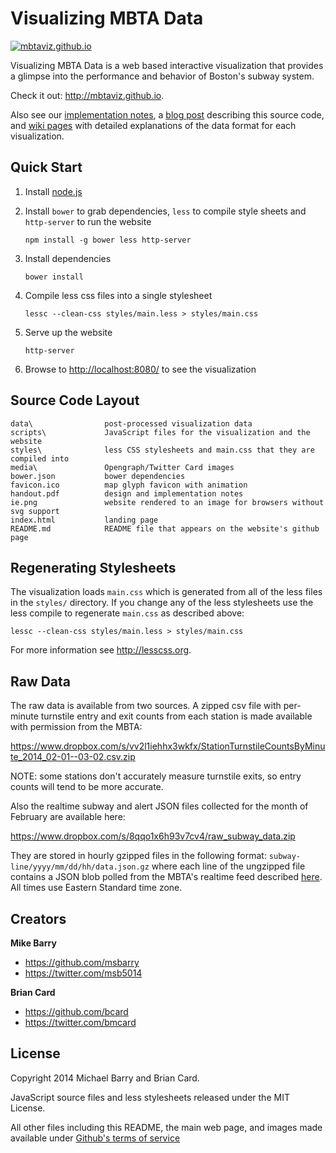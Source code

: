 Visualizing MBTA Data
=====================

[![mbtaviz.github.io](http://mbtaviz.github.io/media/wide-preview-collage.png)](http://mbtaviz.github.io/)

Visualizing MBTA Data is a web based interactive visualization that
provides a glimpse into the performance and behavior of Boston's subway
system.

Check it out: <http://mbtaviz.github.io>.

Also see our [implementation notes](http://mbtaviz.github.io/handout.pdf),
a [blog post](http://mbtaviz.wordpress.com/2014/07/25/website-source-announcement) describing this source code, and
[wiki pages](https://github.com/mbtaviz/mbtaviz.github.io/wiki) with detailed
explanations of the data format for each visualization.

## Quick Start

1. Install [node.js](http://nodejs.org/)
2. Install `bower` to grab dependencies, `less` to compile style sheets and 
`http-server` to run the website

     `npm install -g bower less http-server`
 
3. Install dependencies

     `bower install`

4. Compile less css files into a single stylesheet

    `lessc --clean-css styles/main.less > styles/main.css`

5. Serve up the website

    `http-server`

6. Browse to [http://localhost:8080/](http://localhost:8080/) to see the 
visualization

## Source Code Layout

    data\                post-processed visualization data
    scripts\             JavaScript files for the visualization and the website
    styles\              less CSS stylesheets and main.css that they are compiled into
    media\               Opengraph/Twitter Card images
    bower.json           bower dependencies
    favicon.ico          map glyph favicon with animation
    handout.pdf          design and implementation notes
    ie.png               website rendered to an image for browsers without svg support
    index.html           landing page
    README.md            README file that appears on the website's github page

## Regenerating Stylesheets

The visualization loads `main.css` which is generated from all of the less 
files in the `styles/` directory. If you change any of the less stylesheets 
use the less compile to regenerate `main.css` as described above:

    lessc --clean-css styles/main.less > styles/main.css

For more information see <http://lesscss.org>.

## Raw Data

The raw data is available from two sources.  A zipped csv file with per-minute 
turnstile entry and exit counts from each station is made available with 
permission from the MBTA:

<https://www.dropbox.com/s/vv2l1iehhx3wkfx/StationTurnstileCountsByMinute_2014_02-01--03-02.csv.zip>

NOTE: some stations don't accurately measure turnstile exits, so entry counts 
will tend to be more accurate.

Also the realtime subway and alert JSON files collected for the month of 
February are available here:

<https://www.dropbox.com/s/8qqo1x6h93v7cv4/raw_subway_data.zip>

They are stored in hourly gzipped files in the following format: 
`subway-line/yyyy/mm/dd/hh/data.json.gz`
where each line of the ungzipped file contains a JSON blob polled from the 
MBTA's realtime feed described
[here](http://www.mbta.com/rider_tools/developers/).  All times use Eastern 
Standard time zone.

## Creators

**Mike Barry**

- <https://github.com/msbarry>
- <https://twitter.com/msb5014>

**Brian Card**

- <https://github.com/bcard>
- <https://twitter.com/bmcard>

## License

Copyright 2014 Michael Barry and Brian Card.

JavaScript source files and less stylesheets released under the MIT License.

All other files including this README, the main web page, and images made available under
[Github's terms of service](https://help.github.com/articles/open-source-licensing)